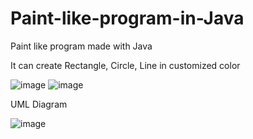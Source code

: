 # Paint-like-program-in-Java

Paint like program made with Java

It can create Rectangle, Circle, Line in customized color

![image](https://user-images.githubusercontent.com/62457417/200159504-25ebb9c9-ce10-47b7-ad6a-7e353b5d628a.png)
![image](https://user-images.githubusercontent.com/62457417/200159619-6538a0f7-c4d8-4ca7-b5d7-4a74f40f0862.png)


UML Diagram

![image](https://user-images.githubusercontent.com/62457417/200159571-706c22b7-a965-4cf7-9940-f98325d3dac6.png)


